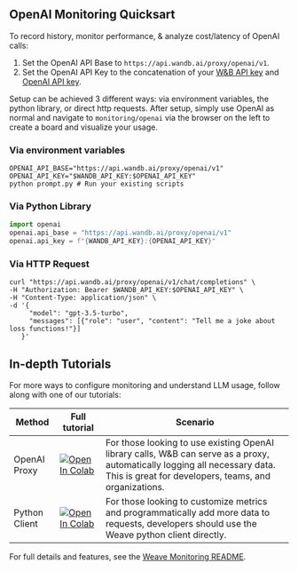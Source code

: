 ## OpenAI Monitoring Quicksart

To record history, monitor performance, & analyze cost/latency of OpenAI calls:

1. Set the OpenAI API Base to `https://api.wandb.ai/proxy/openai/v1`.
2. Set the OpenAI API Key to the concatenation of your [W&B API key](https://wandb.ai/authorize) and [OpenAI API key](https://platform.openai.com/account/api-keys).

Setup can be achieved 3 different ways: via environment variables, the python library, or direct http requests. After setup, simply use OpenAI as normal and navigate to `monitoring/openai` via the browser on the left to create a board and visualize your usage.

### Via environment variables

```shell
OPENAI_API_BASE="https://api.wandb.ai/proxy/openai/v1"
OPENAI_API_KEY="$WANDB_API_KEY:$OPENAI_API_KEY"
python prompt.py # Run your existing scripts
```

### Via Python Library

```python
import openai
openai.api_base = "https://api.wandb.ai/proxy/openai/v1"
openai.api_key = f"{WANDB_API_KEY}:{OPENAI_API_KEY}"
```

### Via HTTP Request

```shell
curl "https://api.wandb.ai/proxy/openai/v1/chat/completions" \
-H "Authorization: Bearer $WANDB_API_KEY:$OPENAI_API_KEY" \
-H "Content-Type: application/json" \
-d '{
     "model": "gpt-3.5-turbo",
     "messages": [{"role": "user", "content": "Tell me a joke about loss functions!"}]
   }'
```

## In-depth Tutorials

For more ways to configure monitoring and understand LLM usage, follow along with one of our tutorials:

| Method        | Full tutorial                                                                                                                                                                                     | Scenario                                                                                                                                                                            |
| ------------- | ------------------------------------------------------------------------------------------------------------------------------------------------------------------------------------------------- | ----------------------------------------------------------------------------------------------------------------------------------------------------------------------------------- |
| OpenAI Proxy  | [![Open In Colab](https://colab.research.google.com/assets/colab-badge.svg)](https://colab.research.google.com/github/wandb/weave/blob/master/examples/monitoring/openai_proxy_quickstart.ipynb)  | For those looking to use existing OpenAI library calls, W&B can serve as a proxy, automatically logging all necessary data. This is great for developers, teams, and organizations. |
| Python Client | [![Open In Colab](https://colab.research.google.com/assets/colab-badge.svg)](https://colab.research.google.com/github/wandb/weave/blob/master/examples/monitoring/openai_client_quickstart.ipynb) | For those looking to customize metrics and programmatically add more data to requests, developers should use the Weave python client directly.                                      |

For full details and features, see the [Weave Monitoring README](https://github.com/wandb/weave/tree/master/examples/monitoring).
